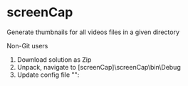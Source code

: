 # screenCap
Generate thumbnails for all videos files in a given directory

Non-Git users

1. Download solution as Zip
2. Unpack, navigate to [screenCap]\screenCap\bin\Debug
3. Update config file "":
